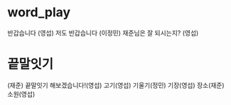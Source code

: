 # word_play
반갑습니다(영섭)
저도 반갑습니다 (이정민)
재준님은 잘 되시는지?(영섭)
# 끝말잇기(재준)
끝말잇기 해보겠습니다!(영섭)
고기(영섭)
기울기(정민)
기장(영섭) 장소(재준)
소원(영섭)
